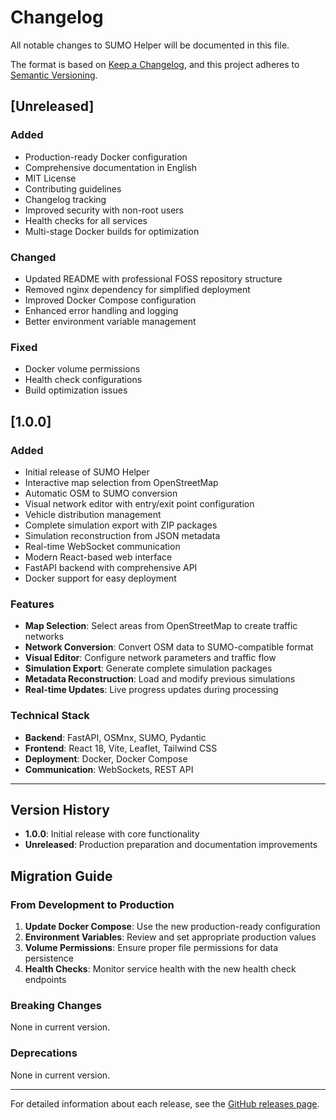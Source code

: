 # Changelog

All notable changes to SUMO Helper will be documented in this file.

The format is based on [Keep a Changelog](https://keepachangelog.com/en/1.0.0/),
and this project adheres to [Semantic Versioning](https://semver.org/spec/v2.0.0.html).

## [Unreleased]

### Added
- Production-ready Docker configuration
- Comprehensive documentation in English
- MIT License
- Contributing guidelines
- Changelog tracking
- Improved security with non-root users
- Health checks for all services
- Multi-stage Docker builds for optimization

### Changed
- Updated README with professional FOSS repository structure
- Removed nginx dependency for simplified deployment
- Improved Docker Compose configuration
- Enhanced error handling and logging
- Better environment variable management

### Fixed
- Docker volume permissions
- Health check configurations
- Build optimization issues

## [1.0.0]

### Added
- Initial release of SUMO Helper
- Interactive map selection from OpenStreetMap
- Automatic OSM to SUMO conversion
- Visual network editor with entry/exit point configuration
- Vehicle distribution management
- Complete simulation export with ZIP packages
- Simulation reconstruction from JSON metadata
- Real-time WebSocket communication
- Modern React-based web interface
- FastAPI backend with comprehensive API
- Docker support for easy deployment

### Features
- **Map Selection**: Select areas from OpenStreetMap to create traffic networks
- **Network Conversion**: Convert OSM data to SUMO-compatible format
- **Visual Editor**: Configure network parameters and traffic flow
- **Simulation Export**: Generate complete simulation packages
- **Metadata Reconstruction**: Load and modify previous simulations
- **Real-time Updates**: Live progress updates during processing

### Technical Stack
- **Backend**: FastAPI, OSMnx, SUMO, Pydantic
- **Frontend**: React 18, Vite, Leaflet, Tailwind CSS
- **Deployment**: Docker, Docker Compose
- **Communication**: WebSockets, REST API

---

## Version History

- **1.0.0**: Initial release with core functionality
- **Unreleased**: Production preparation and documentation improvements

## Migration Guide

### From Development to Production

1. **Update Docker Compose**: Use the new production-ready configuration
2. **Environment Variables**: Review and set appropriate production values
3. **Volume Permissions**: Ensure proper file permissions for data persistence
4. **Health Checks**: Monitor service health with the new health check endpoints

### Breaking Changes

None in current version.

### Deprecations

None in current version.

---

For detailed information about each release, see the [GitHub releases page](https://github.com/gsmkev/sumo-helper/releases). 
